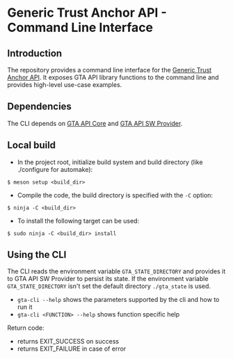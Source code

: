 # Generic Trust Anchor API - Command Line Interface

## Introduction
The repository provides a command line interface for the [Generic Trust Anchor API](https://github.com/generic-trust-anchor-api/). It
exposes GTA API library functions to the command line and provides high-level use-case examples.

## Dependencies
The CLI depends on [GTA API Core](https://github.com/generic-trust-anchor-api/gta-api-core) and [GTA API SW Provider](https://github.com/generic-trust-anchor-api/gta-api-sw-provider).

## Local build
- In the project root, initialize build system and build directory (like ./configure for automake):
```
$ meson setup <build_dir>
```
- Compile the code, the build directory is specified with the `-C` option:
```
$ ninja -C <build_dir>
```
* To install the following target can be used:
```
$ sudo ninja -C <build_dir> install
```

## Using the CLI
The CLI reads the environment variable `GTA_STATE_DIRECTORY` and provides it to GTA API SW Provider to persist its state.
If the environment variable `GTA_STATE_DIRECTORY` isn't set the default directory `./gta_state` is used.

- `gta-cli --help` shows the parameters supported by the cli and how to run it
- `gta-cli <FUNCTION> --help` shows function specific help 

Return code:
- returns EXIT_SUCCESS on success
- returns EXIT_FAILURE in case of error